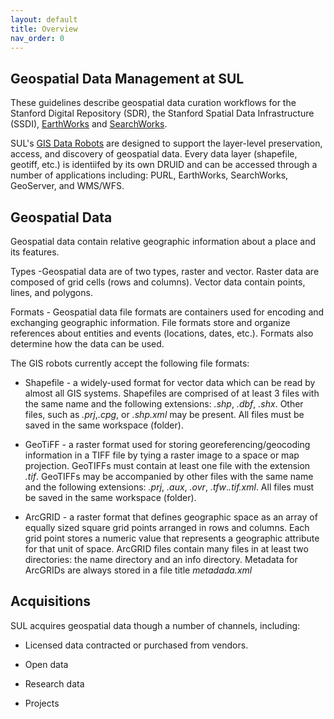```yaml
---
layout: default
title: Overview
nav_order: 0
---
```

## Geospatial Data Management at SUL ##

These guidelines describe geospatial data curation workflows for the Stanford Digital Repository (SDR), the Stanford Spatial Data Infrastructure (SSDI), [EarthWorks](https://earthworks.stanford.edu) and [SearchWorks](https://searchworks.stanford.edu).

SUL's [GIS Data Robots](https://github.com/sul-dlss/gis-robot-suite) are designed to support the layer-level preservation, access, and discovery of geospatial data. Every data layer (shapefile, geotiff, etc.) is identiifed by its own DRUID and can be accessed through a number of applications including: PURL, EarthWorks, SearchWorks, GeoServer, and WMS/WFS.

## Geospatial Data ## 

Geospatial data contain relative geographic information about a place and its features.

Types -Geospatial data are of two types, raster and vector. Raster data are composed of grid cells (rows and columns). Vector data contain points, lines, and polygons. 

Formats - Geospatial data file formats are containers used for encoding and exchanging geographic information. File formats store and organize references about entities and events (locations, dates, etc.). Formats also determine how the data can be used. 

The GIS robots currently accept the following file formats:

 * Shapefile - a widely-used format for vector data which can be read by almost all GIS systems. Shapefiles are comprised of at least 3 files with the same name and the following extensions: *.shp*, *.dbf*, *.shx*. Other files, such as *.prj*,*.cpg*, or *.shp.xml* may be present. All files must be saved in the same workspace (folder).
   
 * GeoTiFF - a raster format used for storing georeferencing/geocoding information in a TIFF file by tying a raster image to a space or map projection. GeoTIFFs must contain at least one file with the extension *.tif*. GeoTIFFs may be accompanied by other files with the same name and the following extensions: *.prj*, *.aux*, *.ovr*, *.tfw*.*.tif.xml*. All files must be saved in the same workspace (folder).

 * ArcGRID - a raster format that defines geographic space as an array of equally sized square grid points arranged in rows and columns. Each grid point stores a numeric value that represents a geographic attribute for that unit of space. ArcGRID files contain many files in at least two directories: the name directory and an info directory. Metadata for ArcGRIDs are always stored in a file title *metadada.xml*
   
## Acquisitions ## 

SUL acquires geospatial data though a number of channels, including:

* Licensed data contracted or purchased from vendors.

* Open data

* Research data

* Projects





